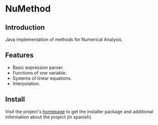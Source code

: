 NuMethod
========

Introduction
------------

Java implementation of methods for Numerical Analysis.

Features
--------

* Basic expression parser.
* Functions of one variable.
* Systems of linear equations.
* Interpolation.

Install
-------

Visit the project's [homepage](http://sites.google.com/site/numethod20102) to get the installer package
and additional information about the project (in spanish).